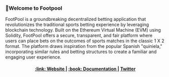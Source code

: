 ### 👋Welcome to Footpool

FootPool is a groundbreaking decentralized betting application that revolutionizes the traditional sports betting experience by leveraging blockchain technology. 
Built on the Ethereum Virtual Machine (EVM) using Solidity, FootPool offers a secure, transparent, and fair platform where users can place bets on the outcomes of 
sports matches in the classic 1 X 2 format. The platform draws inspiration from the popular Spanish "quiniela," incorporating similar rules and betting structures to 
create a familiar and engaging user experience.


<div align="center">
  <h4>
    <a href="https://www.footpool.xyz/">
      :link: Website
    </a>
    <span> | </span>
    <a href="https://docs.footpool.xyz">
      :book: Documentation
    </a>
    <span> | </span>
    <a href="https://twitter.com/footpool">
      Twitter
    </a>
  </h4>
</div>
